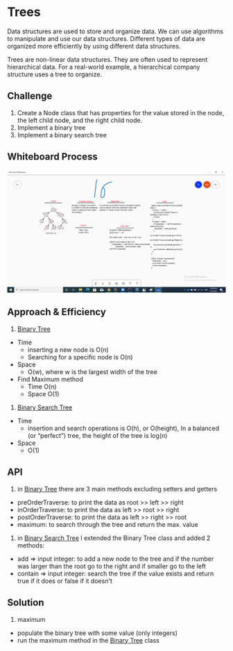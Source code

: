 # Trees
Data structures are used to store and organize data. We can use algorithms to manipulate and use our data structures. Different types of data are organized more efficiently by using different data structures.

Trees are non-linear data structures. They are often used to represent hierarchical data. For a real-world example, a hierarchical company structure uses a tree to organize.

## Challenge
1. Create a Node class that has properties for the value stored in the node, the left child node, and the right child node.
1. Implement a binary tree
1. Implement a binary search tree

## Whiteboard Process
![Trees](./Trees.png)

## Approach & Efficiency
1. [Binary Tree](src/main/java/trees/BinaryTree.java)
  - Time
    - inserting a new node is O(n)
    - Searching for a specific node is O(n)
  - Space
    - O(w), where w is the largest width of the tree
  - Find Maximum method
    - Time O(n)
    - Space O(1)

1. [Binary Search Tree](src/main/java/trees/BinarySearchTree.java)
  - Time
    - insertion and search operations is O(h), or O(height), In a balanced (or “perfect”) tree, the height of the tree is log(n)
  - Space
    - O(1)

## API
1. in [Binary Tree](src/main/java/trees/BinaryTree.java) there are 3 main methods excluding setters and getters
  - preOrderTraverse: to print the data as root >> left >> right
  - inOrderTraverse: to print the data as left >> root >> right
  - postOrderTraverse: to print the data as left >> right >> root
  - maximum: to search through the tree and return the max. value

1. in [Binary Search Tree](src/main/java/trees/BinarySearchTree.java) I extended the Binary Tree class and added 2 methods:
  - add => input integer: to add a new node to the tree and if the number was larger than the root go to the right and if smaller go to the left
  - contain => input integer: search the tree if the value exists and return true if it does or false if it doesn't

## Solution

1. maximum
  - populate the binary tree with some value (only integers)
  - run the maximum method in the [Binary Tree](src/main/java/trees/BinaryTree.java) class
